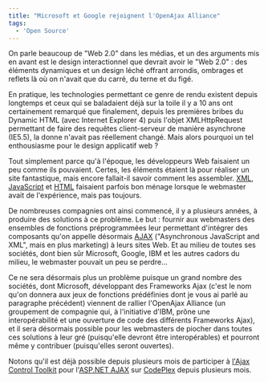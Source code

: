```yaml
---
title: "Microsoft et Google rejoignent l'OpenAjax Alliance"
tags:
  - 'Open Source'
---
```


On parle beaucoup de "Web 2.0" dans les médias, et un des arguments mis en avant
est le design interactionnel que devrait avoir le "Web 2.0"&nbsp;: des éléments
dynamiques et un design léché offrant arrondis, ombrages et reflets là où on
n'avait que du carré, du terne et du figé.

En pratique, les technologies permettant ce genre de rendu existent depuis
longtemps et ceux qui se baladaient déjà sur la toile il y a 10 ans ont
certainement remarqué que finalement, depuis les premières bribes du Dynamic
HTML (avec Internet Explorer 4) puis l'objet XMLHttpRequest permettant de faire
des requêtes client-serveur de manière asynchrone (IE5.5), la donne n'avait pas
réellement changé. Mais alors pourquoi un tel enthousiasme pour le design
applicatif web&nbsp;?

Tout simplement parce qu'à l'époque, les développeurs Web faisaient un peu comme
ils pouvaient. Certes, les éléments étaient là pour réaliser un site
fantastique, mais encore fallait-il savoir comment les assembler.
[XML](https://fr.wikipedia.org/wiki/XML),
[JavaScript](https://fr.wikipedia.org/wiki/JavaScript) et
[HTML](https://fr.wikipedia.org/wiki/Html) faisaient parfois bon ménage lorsque
le webmaster avait de l'expérience, mais pas toujours.

De nombreuses compagnies ont ainsi commencé, il y a plusieurs années, à produire
des solutions à ce problème. Le but&nbsp;: fournir aux webmasters des ensembles
de fonctions préprogrammées leur permettant d'intégrer des composants qu'on
appelle désormais
[AJAX](https://fr.wikipedia.org/wiki/Asynchronous_JavaScript_And_XML)
("Asynchronous JavaScript and XML", mais en plus marketing) à leurs sites Web.
Et au milieu de toutes ses sociétés, dont bien s&ucirc;r Microsoft, Google, IBM
et les autres cadors du milieu, le webmaster pouvait un peu se perdre…

Ce ne sera désormais plus un problème puisque un grand nombre des sociétés, dont
Microsoft, développant des Frameworks Ajax (c'est le nom qu'on donnera aux jeux
de fonctions prédéfinies dont je vous ai parlé au paragraphe précédent) viennent
de rallier l'OpenAjax Alliance (un groupement de compagnie qui, à l'initiative
d'IBM, prône une interopérabilité et une ouverture de code des différents
Frameworks Ajax), et il sera désormais possible pour les webmasters de piocher
dans toutes ces solutions à leur gré (puisqu'elle devront être interopérables)
et pourront même y contribuer (puisqu'elles seront ouvertes).

Notons qu'il est déjà possible depuis plusieurs mois de participer à
[l'Ajax Control Toolkit](http://www.asp.net/ajax) pour
l'[ASP.NET AJAX](http://www.asp.net/ajax) sur
[CodePlex](http://www.codeplex.com) depuis plusieurs mois.
